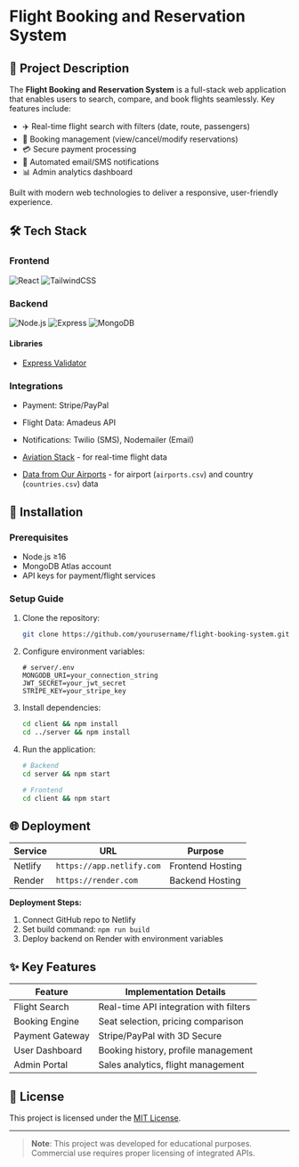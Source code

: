 # Flight Booking and Reservation System

## 📌 Project Description

The **Flight Booking and Reservation System** is a full-stack web application that enables users to search, compare, and book flights seamlessly. Key features include:

- ✈️ Real-time flight search with filters (date, route, passengers)
- 🛒 Booking management (view/cancel/modify reservations)
- 💳 Secure payment processing
- 📧 Automated email/SMS notifications
- 📊 Admin analytics dashboard

Built with modern web technologies to deliver a responsive, user-friendly experience.

## 🛠 Tech Stack

### Frontend

![React](https://img.shields.io/badge/React-20232A?style=for-the-badge&logo=react&logoColor=61DAFB)
![TailwindCSS](https://img.shields.io/badge/Tailwind_CSS-38B2AC?style=for-the-badge&logo=tailwind-css&logoColor=white)

### Backend

![Node.js](https://img.shields.io/badge/Node.js-339933?style=for-the-badge&logo=nodedotjs&logoColor=white)
![Express](https://img.shields.io/badge/Express-000000?style=for-the-badge&logo=express&logoColor=white)
![MongoDB](https://img.shields.io/badge/MongoDB-4EA94B?style=for-the-badge&logo=mongodb&logoColor=white)

#### Libraries

- [Express Validator](https://express-validator.github.io/docs/)

### Integrations

- Payment: Stripe/PayPal
- Flight Data: Amadeus API
- Notifications: Twilio (SMS), Nodemailer (Email)
- [Aviation Stack](https://www.aviationstack.com/) - for real-time flight data

- [Data from Our Airports](https://ourairports.com/data/) - for airport (`airports.csv`) and country (`countries.csv`) data

## 🚀 Installation

### Prerequisites

- Node.js ≥16
- MongoDB Atlas account
- API keys for payment/flight services

### Setup Guide

1. Clone the repository:

   ```bash
   git clone https://github.com/yourusername/flight-booking-system.git
   ```

2. Configure environment variables:

   ```env
   # server/.env
   MONGODB_URI=your_connection_string
   JWT_SECRET=your_jwt_secret
   STRIPE_KEY=your_stripe_key
   ```

3. Install dependencies:

   ```bash
   cd client && npm install
   cd ../server && npm install
   ```

4. Run the application:

   ```bash
   # Backend
   cd server && npm start

   # Frontend
   cd client && npm start
   ```

## 🌐 Deployment

| Service | URL                       | Purpose          |
| ------- | ------------------------- | ---------------- |
| Netlify | `https://app.netlify.com` | Frontend Hosting |
| Render  | `https://render.com`      | Backend Hosting  |

**Deployment Steps:**

1. Connect GitHub repo to Netlify
2. Set build command: `npm run build`
3. Deploy backend on Render with environment variables

## ✨ Key Features

| Feature         | Implementation Details                 |
| --------------- | -------------------------------------- |
| Flight Search   | Real-time API integration with filters |
| Booking Engine  | Seat selection, pricing comparison     |
| Payment Gateway | Stripe/PayPal with 3D Secure           |
| User Dashboard  | Booking history, profile management    |
| Admin Portal    | Sales analytics, flight management     |

## 📄 License

This project is licensed under the [MIT License](LICENSE).

---

> **Note**: This project was developed for educational purposes. Commercial use requires proper licensing of integrated APIs.

```

```
